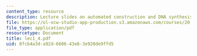 ```yaml
---
content_type: resource
description: Lecture slides on automated construction and DNA synthesis.
file: https://ol-ocw-studio-app-production.s3.amazonaws.com/courses/20-109-laboratory-fundamentals-in-biological-engineering-fall-2007/8fcb4a3da92d660643e63e920de9ffd5_lec1_4.pdf
file_type: application/pdf
resourcetype: Document
title: lec1_4.pdf
uid: 8fcb4a3d-a92d-6606-43e6-3e920de9ffd5
---
```

